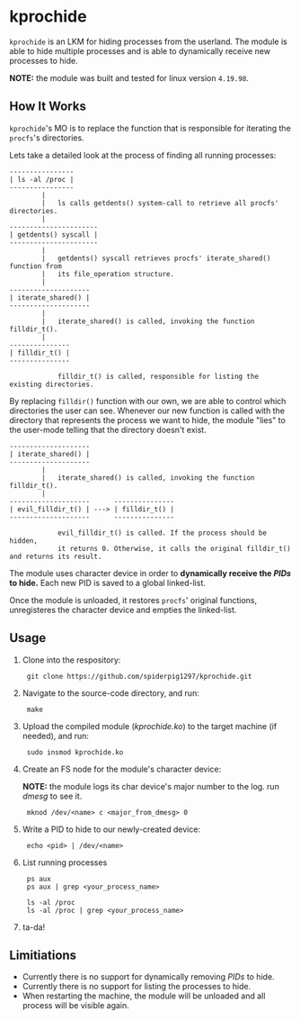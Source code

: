 # __kprochide__

`kprochide` is an LKM for hiding processes from the userland. The module is able to hide multiple processes and is able to dynamically receive new processes to hide.

**NOTE:** the module was built and tested for linux version `4.19.98`.

## __How It Works__
`kprochide`'s MO is to replace the function that is responsible for iterating the `procfs`'s directories. 

Lets take a detailed look at the process of finding all running processes:

    ----------------
    | ls -al /proc |
    ----------------
            |
            |   ls calls getdents() system-call to retrieve all procfs' directories.
            |
    ----------------------
    | getdents() syscall |
    ----------------------
            |
            |   getdents() syscall retrieves procfs' iterate_shared() function from
            |   its file_operation structure.
            |
    --------------------
    | iterate_shared() |
    --------------------
            |
            |   iterate_shared() is called, invoking the function filldir_t().
            |
    ---------------
    | filldir_t() |
    ---------------
            
                filldir_t() is called, responsible for listing the existing directories.
            
By replacing `filldir()` function with our own, we are able to control which directories the user can see.
Whenever our new function is called with the directory that represents the process we want to hide, the module "lies" to the user-mode telling that the directory doesn't exist.

    --------------------
    | iterate_shared() |
    --------------------
            |
            |   iterate_shared() is called, invoking the function filldir_t().
            |
    --------------------      ---------------
    | evil_filldir_t() | ---> | filldir_t() | 
    --------------------      ---------------
            
                evil_filldir_t() is called. If the process should be hidden, 
                it returns 0. Otherwise, it calls the original filldir_t() and returns its result. 

The module uses character device in order to __dynamically receive the _PIDs_ to hide.__ Each new PID is saved to a global linked-list.

Once the module is unloaded, it restores `procfs`' original functions, unregisteres the character device and empties the linked-list.

## __Usage__

1. Clone into the respository:

        git clone https://github.com/spiderpig1297/kprochide.git

2. Navigate to the source-code directory, and run:

        make

3. Upload the compiled module (_kprochide.ko_) to the target machine (if needed), and run:
    
        sudo insmod kprochide.ko

4. Create an FS node for the module's character device:

    **NOTE:** the module logs its char device's major number to the log. run _dmesg_ to see it.

        mknod /dev/<name> c <major_from_dmesg> 0

5. Write a PID to hide to our newly-created device:

        echo <pid> | /dev/<name>

6. List running processes

        ps aux 
        ps aux | grep <your_process_name>

        ls -al /proc
        ls -al /proc | grep <your_process_name>

7. ta-da!

## __Limitiations__

* Currently there is no support for dynamically removing _PIDs_ to hide.
* Currently there is no support for listing the processes to hide.
* When restarting the machine, the module will be unloaded and all process will be visible again.
